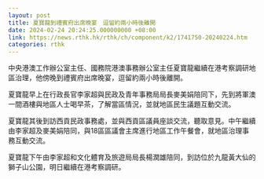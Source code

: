 ```yaml
---
layout: post
title: 夏寶龍到禮賓府出席晚宴　逗留約兩小時後離開
date: 2024-02-24 20:24:25.000000000 +08:00
link: https://news.rthk.hk/rthk/ch/component/k2/1741750-20240224.htm
categories: rthk
---
```


中央港澳工作辦公室主任、國務院港澳事務辦公室主任夏寶龍繼續在港考察調研地區治理，他傍晚到禮賓府出席晚宴，逗留約兩小時後離開。
 
夏寶龍早上在行政長官李家超與民政及青年事務局局長麥美娟陪同下，先到將軍澳一間酒樓與地區人士喝早茶，了解當區情況，並就地區民生議題互動交流。

夏寶龍其後到訪西貢民政事務處，並與西貢區議員座談交流，聽取意見。中午繼續由李家超及麥美娟陪同，與18區區議會主席進行地區工作午餐會，就地區治理事務互動交流。

夏寶龍下午由李家超和文化體育及旅遊局局長楊潤雄陪同，到訪位於九龍黃大仙的獅子山公園，明日繼續在港考察調研。
